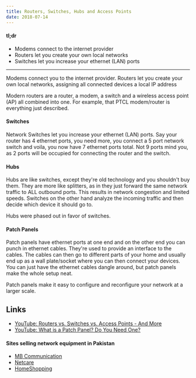 ```yaml
---
title: Routers, Switches, Hubs and Access Points
date: 2018-07-14
---
```


#### tl;dr
- Modems connect to the internet provider
- Routers let you create your own local networks
- Switches let you increase your ethernet (LAN) ports

--- 
Modems connect you to the internet provider. Routers let you create your own local networks, assigning all connected devices a local IP address

Modern routers are a router, a modem, a switch and a wireless access point (AP) all combined into one. For example, that PTCL modem/router is everything just described.

#### Switches
Network Switches let you increase your ethernet (LAN) ports. Say your router has 4 ethernet ports, you need more, you connect a 5 port network switch and voila, you now have 7 ethernet ports total. Not 9 ports mind you, as 2 ports will be occupied for connecting the router and the switch.

#### Hubs
Hubs are like switches, except they're old technology and you shouldn't buy them. They are more like splitters, as in they just forward the same network traffic to ALL outbound ports. This results in network congestion and limited speeds. Switches on the other hand analyze the incoming traffic and then decide which device it should go to.

Hubs were phased out in favor of switches.

#### Patch Panels
Patch panels have ethernet ports at one end and on the other end you can punch in ethernet cables. They're used to provide an interface to the cables. The cables can then go to different parts of your home and usually end up as a wall plate/socket where you can then connect your devices. You can just have the ethernet cables dangle around, but patch panels make the whole setup neat.

Patch panels make it easy to configure and reconfigure your network at a larger scale.

Links
---
- [YouTube: Routers vs. Switches vs. Access Points - And More](https://www.youtube.com/watch?v=Vc16CCAAz7Q)
- [YouTube: What is a Patch Panel? Do You Need One?](https://www.youtube.com/watch?v=lg2oGE02DJE)


#### Sites selling network equipment in Pakistan
- [MB Communication](http://www.mbcommunication.com.pk/)
- [Netcare](http://netcare.com.pk/)
- [HomeShopping](https://homeshopping.pk/categories/Network-Components-Pakistan/)